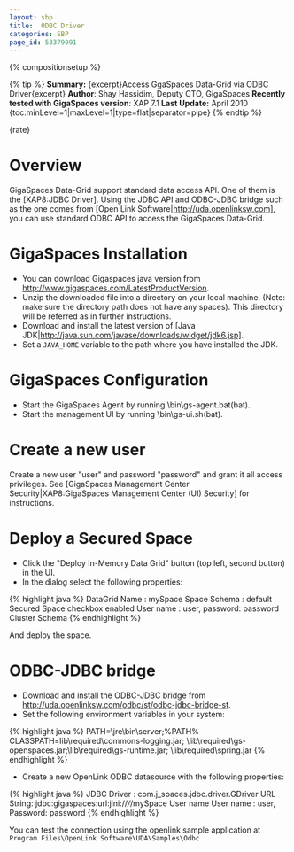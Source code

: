 ```yaml
---
layout: sbp
title:  ODBC Driver
categories: SBP
page_id: 53379091
---
```


{% compositionsetup %}

{% tip %}
**Summary:** {excerpt}Access GgaSpaces Data-Grid via ODBC Driver{excerpt}
**Author**: Shay Hassidim, Deputy CTO, GigaSpaces
**Recently tested with GigaSpaces version**: XAP 7.1
**Last Update:** April 2010
{toc:minLevel=1|maxLevel=1|type=flat|separator=pipe}
{% endtip %}

{rate}

# Overview
GigaSpaces Data-Grid support standard data access API. One of them is the [XAP8:JDBC Driver]. Using the JDBC API and ODBC-JDBC bridge such as the one comes from [Open Link Software|http://uda.openlinksw.com], you can use standard ODBC API to access the GigaSpaces Data-Grid.

# GigaSpaces Installation
- You can download Gigaspaces java version from http://www.gigaspaces.com/LatestProductVersion.
- Unzip the downloaded file into a directory on your local machine. (Note: make sure the directory path does not have any spaces). This directory will be referred as <GigaSpaces root> in further instructions.
- Download and install the latest version of [Java JDK|http://java.sun.com/javase/downloads/widget/jdk6.jsp].
- Set a `JAVA_HOME` variable to the path where you have installed the JDK.

# GigaSpaces Configuration
- Start the GigaSpaces Agent by running <GigaSpaces root>\bin\gs-agent.bat(bat).
- Start the management UI by running <GigaSpaces root>\bin\gs-ui.sh(bat).

# Create a new user
Create a new user "user" and password "password" and grant it all access privileges.
See [GigaSpaces Management Center Security|XAP8:GigaSpaces Management Center (UI) Security] for instructions.

# Deploy a Secured Space
- Click  the  "Deploy In-Memory Data Grid" button (top left, second button) in the UI.
- In the dialog  select the following properties:


{% highlight java %}
DataGrid Name : mySpace
Space Schema : default
Secured Space checkbox enabled
User name : user, password: password
Cluster Schema <None>
{% endhighlight %}

And deploy the space.

# ODBC-JDBC bridge
- Download and install the ODBC-JDBC bridge from http://uda.openlinksw.com/odbc/st/odbc-jdbc-bridge-st.
- Set the following environment variables in your system:


{% highlight java %}
PATH=<Your Java Install directory>\jre\bin\server;%PATH%
CLASSPATH=<GigaSpaces root>lib\required\commons-logging.jar;
<GigaSpaces root>\lib\required\gs-openspaces.jar;<GigaSpaces root>\lib\required\gs-runtime.jar;
<GigaSpaces root>\lib\required\spring.jar
{% endhighlight %}


- Create a new OpenLink ODBC datasource with the following properties:


{% highlight java %}
JDBC Driver : com.j_spaces.jdbc.driver.GDriver
URL String: jdbc:gigaspaces:url:jini://*/*/mySpace
User name  User name : user, Password: password
{% endhighlight %}


You can test the connection using the openlink sample application at `Program Files\OpenLink Software\UDA\Samples\Odbc`

